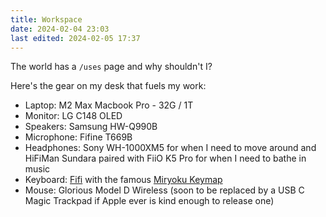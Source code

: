 ```yaml
---
title: Workspace
date: 2024-02-04 23:03
last edited: 2024-02-05 17:37
---
```

The world has a `/uses` page and why shouldn't I?

Here's the gear on my desk that fuels my work:

- Laptop: M2 Max Macbook Pro - 32G / 1T
- Monitor: LG C148 OLED
- Speakers: Samsung HW-Q990B
- Microphone: Fifine T669B
- Headphones: Sony WH-1000XM5 for when I need to move around and HiFiMan Sundara paired with FiiO K5 Pro for when I need to bathe in music
- Keyboard: [Fifi](https://github.com/raychengy/fifi_split_keeb) with the famous [Miryoku Keymap](https://github.com/manna-harbour/miryoku)
- Mouse: Glorious Model D Wireless (soon to be replaced by a USB C Magic Trackpad if Apple ever is kind enough to release one)
